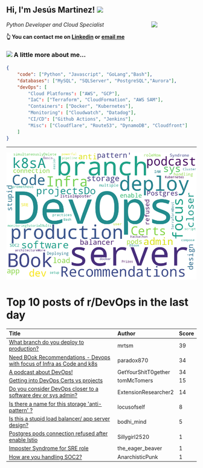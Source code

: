 <!--
**jmartinezl/jmartinezl** is a ✨ _special_ ✨ repository because its `README.md` (this file) appears on your GitHub profile.

Here are some ideas to get you started:

- 🔭 I’m currently working on ...
- 🌱 I’m currently learning ...
- 👯 I’m looking to collaborate on ...
- 🤔 I’m looking for help with ...
- 💬 Ask me about ...
- 📫 How to reach me: ...
- 😄 Pronouns: ...
- ⚡ Fun fact: ...
-->

<h2>Hi, I'm Jesús Martinez! <img src="https://media.giphy.com/media/WUlplcMpOCEmTGBtBW/giphy.gif" width="30"> </h2>
<img align='right' src="https://media.giphy.com/media/NytMLKyiaIh6VH9SPm/giphy.gif" width="120">
<p><em>Python Developer and Cloud Specialist
</em></p>

**👆 You can contact me on [Linkedin](https://www.linkedin.com/in/jes%C3%BAs-martinez-2b7b10104/) or [email me](mailto:jesus.mtz.lorenzo@gmail.com)**

### <img src="https://media.giphy.com/media/VgCDAzcKvsR6OM0uWg/giphy.gif" width="50"> A little more about me...  

```json
{
    "code": ["Python", "Javascript", "GoLang","Bash"],
    "databases": ["MySQL", "SQLServer", "PostgreSQL","Aurora"],
    "devOps": [
        "Cloud Platforms": ["AWS", "GCP"],
        "IaC": ["Terraform", "CloudFormation", "AWS SAM"],
        "Containers": ["Docker", "Kubernetes"],
        "Monitoring": ["Cloudwatch", "Datadog"],
        "CI/CD": ["Github Actions", "Jenkins"],
        "Misc": ["Cloudflare", "Route53", "DynamoDB", "Cloudfront"]
    ]
}
```
---

![Wordcloud](./cloud.png)

# Top 10 posts of r/DevOps in the last day

| Title | Author | Score |
|:---|:---|:---|
| [What branch do you deploy to production?](https://www.reddit.com/r/devops/comments/tb77ri/what_branch_do_you_deploy_to_production/) | mrtsm | 39 |
| [Need BOok Recommendations - Devops with focus of Infra as Code and k8s](https://www.reddit.com/r/devops/comments/tb8nbb/need_book_recommendations_devops_with_focus_of/) | paradox870 | 34 |
| [A podcast about DevOps!](https://www.reddit.com/r/devops/comments/tbgkxq/a_podcast_about_devops/) | GetYourShitT0gether | 34 |
| [Getting into DevOps Certs vs projects](https://www.reddit.com/r/devops/comments/tb33z9/getting_into_devops_certs_vs_projects/) | tomMcTomers | 15 |
| [Do you consider DevOps closer to a software dev or sys admin?](https://www.reddit.com/r/devops/comments/tbk22l/do_you_consider_devops_closer_to_a_software_dev/) | ExtensionResearcher2 | 14 |
| [Is there a name for this storage 'anti-pattern' ?](https://www.reddit.com/r/devops/comments/tbhpqr/is_there_a_name_for_this_storage_antipattern/) | locusofself | 8 |
| [Is this a stupid load balancer/ app server design?](https://www.reddit.com/r/devops/comments/tb1jnf/is_this_a_stupid_load_balancer_app_server_design/) | bodhi_mind | 5 |
| [Postgres pods connection refused after enable Istio](https://www.reddit.com/r/devops/comments/tazdh1/postgres_pods_connection_refused_after_enable/) | Sillygirl2520 | 1 |
| [Imposter Syndrome for SRE role](https://www.reddit.com/r/devops/comments/tbh5dn/imposter_syndrome_for_sre_role/) | the_eager_beaver | 1 |
| [How are you handling SOC2?](https://www.reddit.com/r/devops/comments/tbbmfn/how_are_you_handling_soc2/) | AnarchisticPunk | 1 |
